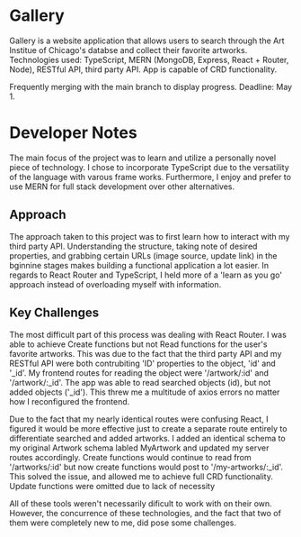# Gallery

Gallery is a website application that allows users to search through the Art Institue of Chicago's databse and collect their favorite artworks. Technologies used: TypeScript, MERN (MongoDB, Express, React + Router, Node), RESTful API, third party API. App is capable of CRD functionality.

Frequently merging with the main branch to display progress. Deadline: May 1.

# Developer Notes

The main focus of the project was to learn and utilize a personally novel piece of technology. I chose to incorporate TypeScript due to the versatility of the language with varous frame works. Furthermore, I enjoy and prefer to use MERN for full stack development over other alternatives. 

## Approach

The approach taken to this project was to first learn how to interact with my third party API. Understanding the structure, taking note of desired properties, and grabbing certain URLs (image source, update link) in the bginnine stages makes building a functional application a lot easier. In regards to React Router and TypeScript, I held more of a 'learn as you go' approach instead of overloading myself with information.

## Key Challenges 

The most difficult part of this process was dealing with React Router. I was able to achieve Create functions but not Read functions for the user's favorite artworks. This was due to the fact that the third party API and my RESTful API were both contrubiting 'ID' properties to the object, 'id' and '_id'. My frontend routes for reading the object were '/artwork/:id' and '/artwork/:_id'. The app was able to read searched objects (id), but not added objects ('_id'). This threw me a multitude of axios errors no matter how I reconfigured the frontend.

Due to the fact that my nearly identical routes were confusing React, I figured it would be more effective just to create a separate route entirely to differentiate searched and added artworks. I added an identical schema to my original Artwork schema labled MyArtwork and updated my server routes accordingly. Create functions would continue to read from '/artworks/:id' but now create functions would post to '/my-artworks/:_id'. This solved the issue, and allowed me to achieve full CRD functionality. Update functions were omitted due to lack of necessity 

 All of these tools weren't necessarily dificult to work with on their own. However, the concurrence of these technologies, and the fact that two of them were completely new to me, did pose some challenges. 

